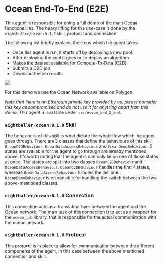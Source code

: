 # Ocean End-To-End (E2E)
This agent is responsible for doing a full demo of the main Ocean functionalities.
The heavy lifting for this use-case is done by the `eightballer/ocean:0.1.0` skill, protocol and connection. 

The following list briefly explains the steps which the agent takes:

- Once this agent is run, it starts off by deploying a new pool. 
- After deploying the pool it goes on to deploy an algorithm
- Makes the dataset available for Compute-To-Data (C2D)
- Submits a C2D job
- Download the job results 

[![](https://mermaid.ink/img/eyJjb2RlIjoiZ3JhcGggVERcbiAgIEFbU3RhcnQgQWdlbnRdIC0tPiBCW0RlcGxveSBQb29sXVxuICAgQiAtLT4gQ1tEZXBsb3kgQWxnb3JpdGhtXSBcbiAgIEMgLS0-IERbTWFrZSBEYXRhc2V0IEF2YWlsYWJsZSBmb3IgQzJEXVxuICAgRCAtLT4gRVtTdWJtaXQgQzJEIEpvYl1cbiAgIEUgLS0-IEZbRG93bmxvYWQgUmVzdWx0c10iLCJtZXJtYWlkIjp7InRoZW1lIjoiZGVmYXVsdCJ9LCJ1cGRhdGVFZGl0b3IiOmZhbHNlLCJhdXRvU3luYyI6dHJ1ZSwidXBkYXRlRGlhZ3JhbSI6ZmFsc2V9)](https://mermaid-js.github.io/mermaid-live-editor/edit/#eyJjb2RlIjoiZ3JhcGggVERcbiAgIEFbU3RhcnQgQWdlbnRdIC0tPiBCW0RlcGxveSBQb29sXVxuICAgQiAtLT4gQ1tEZXBsb3kgQWxnb3JpdGhtXSBcbiAgIEMgLS0-IERbTWFrZSBEYXRhc2V0IEF2YWlsYWJsZSBmb3IgQzJEXVxuICAgRCAtLT4gRVtTdWJtaXQgQzJEIEpvYl1cbiAgIEUgLS0-IEZbRG93bmxvYWQgUmVzdWx0c10iLCJtZXJtYWlkIjoie1xuICBcInRoZW1lXCI6IFwiZGVmYXVsdFwiXG59IiwidXBkYXRlRWRpdG9yIjpmYWxzZSwiYXV0b1N5bmMiOnRydWUsInVwZGF0ZURpYWdyYW0iOmZhbHNlfQ)

For this demo we use the Ocean Network available on Polygon. 

*Note that there is an Ethereum private key provided by us, please consider this key as compromised and do not use it for anything apart from this demo*.
This agent is available under `src/ocean_end_2_end`.

### `eightballer/ocean:0.1.0` Skill

The behaviours of this skill is what dictate the whole flow which the agent goes through.
There are 3 classes that define the behaviours of this skill `OceanC2DBehaviour`, `OceanDataAccessBehaviour` and `OceanDemoBehaviour`.
5 states are available for the agent to go through are already mentioned above. It's worth noting that the agent is can only be on one of those states at once.
The states are split into two classes `OceanC2DBehaviour` and `OceanDataAccessBehaviour`. 
`OceanC2DBehaviour` handles the first 4 states, whereas `OceanDataAccessBehaviour` handles the last one.
`OceanDemoBehaviour` is responsible for handling the switch between the two above-mentioned classes.

### `eightballer/ocean:0.1.0` Connection
This connection acts as a translation layer between the agent and the Ocean network. 
The main task of this connection is to act as a wrapper for the `ocean_lib` library, that is responsible for the actual communication with the ocean network.


### `eightballer/ocean:0.1.0` Protocol
This protocol is in place to allow for communication between the different components of the agent, in this case between the above mentioned connection and skill.

